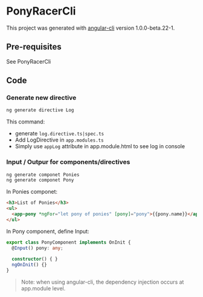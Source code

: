 # PonyRacerCli

This project was generated with [angular-cli](https://github.com/angular/angular-cli) version 1.0.0-beta.22-1.

## Pre-requisites
See PonyRacerCli

## Code 
### Generate new directive
```bash
ng generate directive Log
```
This command:
- generate `log.directive.ts|spec.ts`
- Add LogDirective in `app.modules.ts`
- Simply use `appLog` attribute in app.module.html to see log in console

### Input / Outpur for components/directives
```bash
ng generate componet Ponies
ng generate componet Pony
```
In Ponies componet:
```html
<h3>List of Ponies</h3>
<ul>
  <app-pony *ngFor="let pony of ponies" [pony]="pony">{{pony.name}}</app-pony>
</ul>
```
In Pony component, define Input:
```TypeScript
export class PonyComponent implements OnInit {  
  @Input() pony: any;
  
  constructor() { }
  ngOnInit() {}
}
```
> Note: when using angular-cli, the dependency injection occurs at app.module level.